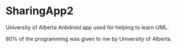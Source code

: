 # SharingApp2
University of Alberta Anbdroid app used for helping to learn UML.

80% of the programming was given to me by University of Alberta.
